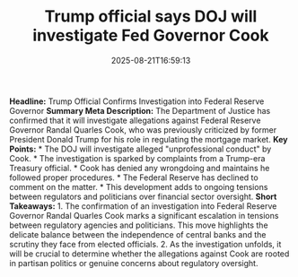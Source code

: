 ﻿---
title: "Trump official says DOJ will investigate Fed Governor Cook"
date: "2025-08-21T16:59:13"
category: "Markets"
summary: ""
slug: "trump official says doj will investigate fed governor cook"
source_urls:
  - "https://www.cnbc.com/2025/08/21/trump-powell-cook-fed-mortgage-fraud.html"
seo:
  title: "Trump official says DOJ will investigate Fed Governor Cook | Hash n Hedge"
  description: ""
  keywords: ["news", "markets", "brief"]
---
**Headline:** Trump Official Confirms Investigation into Federal Reserve Governor  **Summary Meta Description:** The Department of Justice has confirmed that it will investigate allegations against Federal Reserve Governor Randal Quarles Cook, who was previously criticized by former President Donald Trump for his role in regulating the mortgage market.  **Key Points:**  * The DOJ will investigate alleged "unprofessional conduct" by Cook. * The investigation is sparked by complaints from a Trump-era Treasury official. * Cook has denied any wrongdoing and maintains he followed proper procedures. * The Federal Reserve has declined to comment on the matter. * This development adds to ongoing tensions between regulators and politicians over financial sector oversight.  **Short Takeaways:**  1. The confirmation of an investigation into Federal Reserve Governor Randal Quarles Cook marks a significant escalation in tensions between regulatory agencies and politicians. This move highlights the delicate balance between the independence of central banks and the scrutiny they face from elected officials. 2. As the investigation unfolds, it will be crucial to determine whether the allegations against Cook are rooted in partisan politics or genuine concerns about regulatory oversight. 
